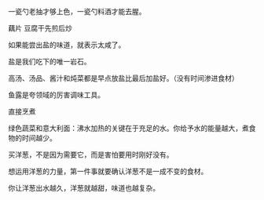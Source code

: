 一瓷勺老抽才够上色，一瓷勺料酒才能去腥。

藕片 豆腐干先煎后炒


如果能尝出盐的味道，就表示太咸了。

盐是我们吃下的唯一岩石。

高汤、汤品、酱汁和炖菜都是早点放盐比最后加盐好。（没有时间渗进食材）

鱼露是夸领域的厉害调味工具。

直接烹煮

绿色蔬菜和意大利面：沸水加热的关键在于充足的水。你给予水的能量越大，煮食物的时间越少。

买洋葱，不是因为需要它，而是害怕要用时刚好没有。

想运用洋葱的力量，第一件事就要确认洋葱不是一成不变的食材。

你让洋葱出水越久，洋葱就越甜，味道也越复杂。

